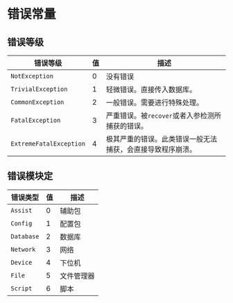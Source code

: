 # 错误常量

## 错误等级

| 错误等级                    | 值 | 描述                            |
|-------------------------|---|-------------------------------|
| `NotException`          | 0 | 没有错误                          |
| `TrivialException`      | 1 | 轻微错误。直接传入数据库。                 |
| `CommonException`       | 2 | 一般错误。需要进行特殊处理。                |
| `FatalException`        | 3 | 严重错误。被`recover`或者入参检测所捕获的错误。  |
| `ExtremeFatalException` | 4 | 极其严重的错误。此类错误一般无法捕获，会直接导致程序崩溃。 |

## 错误模块定

| 错误类型       | 值 | 描述    |
|------------|---|-------|
| `Assist`   | 0 | 辅助包   |
| `Config`   | 1 | 配置包   |
| `Database` | 2 | 数据库   |
| `Network`  | 3 | 网络    |
| `Device`   | 4 | 下位机   |
| `File`     | 5 | 文件管理器 |
| `Script`   | 6 | 脚本    |